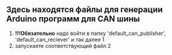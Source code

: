 Здесь находятся файлы для генерации Arduino программ для CAN шины
---
1. **!!!Обязательно** надо войти в папку 'default_can_publisher', 'default_can_reciever' и так далее 1
2. запускаете соответствующий файл 2
